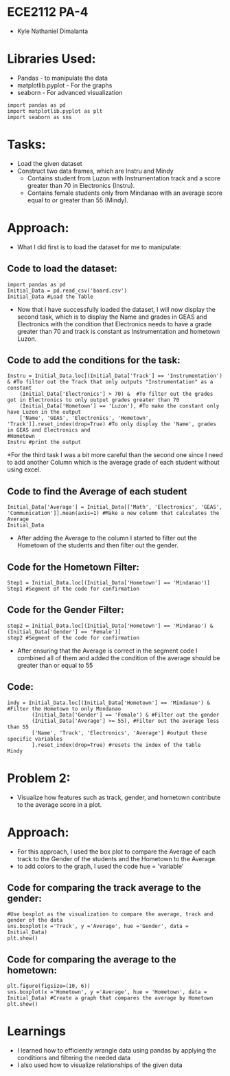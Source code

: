 # ECE2112 PA-4
* Kyle Nathaniel Dimalanta

# Libraries Used:
* Pandas - to manipulate the data
* matplotlib.pyplot - For the graphs
* seaborn - For advanced visualization
```
import pandas as pd
import matplotlib.pyplot as plt
import seaborn as sns
```

# Tasks:
* Load the given dataset
* Construct two data frames, which are Instru and Mindy
  * Contains student from Luzon with Instrumentation track and a score greater than 70 in Electronics (Instru).
  * Contains female students only from Mindanao with an average score equal to or greater than 55 (Mindy).
# Approach:
* What I did first is to load the dataset for me to manipulate:
## Code to load the dataset:
```
import pandas as pd
Initial_Data = pd.read_csv('board.csv')
Initial_Data #Load the Table
```
* Now that I have successfully loaded the dataset, I will now display the second task, which is to display the Name and grades in GEAS and Electronics with the condition that Electronics needs to have a grade greater than 70 and track is constant as Instrumentation and hometown Luzon.
## Code to add the conditions for the task:
```
Instru = Initial_Data.loc[(Initial_Data['Track'] == 'Instrumentation') & #To filter out the Track that only outputs "Instrumentation" as a constant
    (Initial_Data['Electronics'] > 70) &  #To filter out the grades got in Electronics to only output grades greater than 70
    (Initial_Data['Hometown'] == 'Luzon'), #To make the constant only have Luzon in the output
    ['Name', 'GEAS', 'Electronics', 'Hometown', 'Track']].reset_index(drop=True) #To only display the 'Name', grades in GEAS and Electronics and 
#Hometown
Instru #print the output
```
*For the third task I was a bit more careful than the second one since I need to add another Column which is the average grade of each student without using excel.
## Code to find the Average of each student
```
Initial_Data['Average'] = Initial_Data[['Math', 'Electronics', 'GEAS', 'Communication']].mean(axis=1) #Make a new column that calculates the Average
Initial_Data
```
* After adding the Average to the column I started to filter out the Hometown of the students and then filter out the gender.
## Code for the Hometown Filter:
```
Step1 = Initial_Data.loc[(Initial_Data['Hometown'] == 'Mindanao')] 
Step1 #Segment of the code for confirmation
```
## Code for the Gender Filter:
```
step2 = Initial_Data.loc[(Initial_Data['Hometown'] == 'Mindanao') & (Initial_Data['Gender'] == 'Female')]
step2 #Segment of the code for confirmation
```
* After ensuring that the Average is correct in the segment code I combined all of them and added the condition of the average should be greater than or equal to 55
## Code:
```
indy = Initial_Data.loc[(Initial_Data['Hometown'] == 'Mindanao') & #Filter the Hometown to only Mondanao
        (Initial_Data['Gender'] == 'Female') & #Filter out the gender
        (Initial_Data['Average'] >= 55), #Filter out the average less than 55
        ['Name', 'Track', 'Electronics', 'Average'] #output these specific variables
        ].reset_index(drop=True) #resets the index of the table
Mindy
```
# Problem 2:
- Visualize how features such as track, gender, and hometown contribute to the average score in a plot.

# Approach:
* For this approach, I used the box plot to compare the Average of each track to the Gender of the students and the Hometown to the Average.
* to add colors to the graph, I used the code hue = 'variable'
## Code for comparing the track average to the gender:
```
#Use boxplot as the visualization to compare the average, track and gender of the data
sns.boxplot(x ='Track', y ='Average', hue ='Gender', data = Initial_Data)
plt.show()
```

## Code for comparing the average to the hometown:
```
plt.figure(figsize=(10, 6))
sns.boxplot(x ='Hometown', y ='Average', hue = 'Hometown', data = Initial_Data) #Create a graph that compares the average by Hometown
plt.show()
```
# Learnings
- I learned how to efficiently wrangle data using pandas by applying the conditions and filtering the needed data
- I also used how to visualize relationships of the given data

